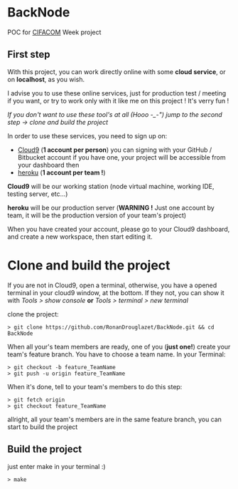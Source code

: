 BackNode
========

POC for [CIFACOM](http://www.cifacom.com/) Week project

## First step

With this project, you can work directly online with some **cloud service**, or on **localhost**, as you wish.

I advise you to use these online services, just for production test / meeting if you want, or try to
work only with it like me on this project ! It's verry fun !

*If you don't want to use these tool's at all (Hooo -_-") jump to the second step -> clone and build the project*

In order to use these services, you need to sign up on:

- [Cloud9](https://c9.io/) (**1 account per person**) you can signing with your GitHub / Bitbucket account if you have one, your project will be accessible from your dashboard then
- [heroku](https://id.heroku.com/login) (**1 account per team !**)

**Cloud9** will be our working station (node virtual machine, working IDE, testing server, etc...)

**heroku** will be our production server (**WARNING !** Just one account by team, it will be the production version of your team's project)

When you have created your account, please go to your Cloud9 dashboard, and create a new workspace, then start editing it.

# Clone and build the project

If you are not in Cloud9, open a terminal, otherwise, you have a opened terminal in your cloud9 window, at the bottom. If they not, you can show it with *Tools > show console*
**or** *Tools > terminal > new terminal*

clone the project:

    > git clone https://github.com/RonanDrouglazet/BackNode.git && cd BackNode

When all your's team members are ready, one of you (**just one!**) create your team's feature branch. You have to choose a team name. In your Terminal:

    > git checkout -b feature_TeamName
    > git push -u origin feature_TeamName

When it's done, tell to your team's members to do this step:

    > git fetch origin
    > git checkout feature_TeamName

allright, all your team's members are in the same feature branch, you can start to build the project

## Build the project

just enter make in your terminal :)

    > make
